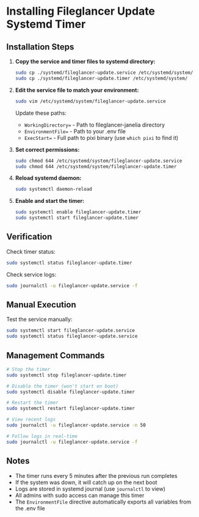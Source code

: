# Installing Fileglancer Update Systemd Timer

## Installation Steps

1. **Copy the service and timer files to systemd directory:**
   ```bash
   sudo cp ./systemd/fileglancer-update.service /etc/systemd/system/
   sudo cp ./systemd/fileglancer-update.timer /etc/systemd/system/
   ```

2. **Edit the service file to match your environment:**
   ```bash
   sudo vim /etc/systemd/system/fileglancer-update.service
   ```

   Update these paths:
   - `WorkingDirectory=` - Path to fileglancer-janelia directory
   - `EnvironmentFile=` - Path to your .env file
   - `ExecStart=` - Full path to pixi binary (use `which pixi` to find it)

3. **Set correct permissions:**
   ```bash
   sudo chmod 644 /etc/systemd/system/fileglancer-update.service
   sudo chmod 644 /etc/systemd/system/fileglancer-update.timer
   ```

4. **Reload systemd daemon:**
   ```bash
   sudo systemctl daemon-reload
   ```

5. **Enable and start the timer:**
   ```bash
   sudo systemctl enable fileglancer-update.timer
   sudo systemctl start fileglancer-update.timer
   ```

## Verification

Check timer status:
```bash
sudo systemctl status fileglancer-update.timer
```

Check service logs:
```bash
sudo journalctl -u fileglancer-update.service -f
```

## Manual Execution

Test the service manually:
```bash
sudo systemctl start fileglancer-update.service
sudo systemctl status fileglancer-update.service
```

## Management Commands

```bash
# Stop the timer
sudo systemctl stop fileglancer-update.timer

# Disable the timer (won't start on boot)
sudo systemctl disable fileglancer-update.timer

# Restart the timer
sudo systemctl restart fileglancer-update.timer

# View recent logs
sudo journalctl -u fileglancer-update.service -n 50

# Follow logs in real-time
sudo journalctl -u fileglancer-update.service -f
```

## Notes

- The timer runs every 5 minutes after the previous run completes
- If the system was down, it will catch up on the next boot
- Logs are stored in systemd journal (use `journalctl` to view)
- All admins with sudo access can manage this timer
- The `EnvironmentFile` directive automatically exports all variables from the .env file

